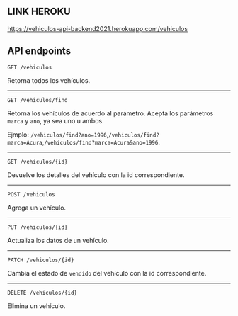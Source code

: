 ## LINK HEROKU

https://vehiculos-api-backend2021.herokuapp.com/vehiculos

## API endpoints

`GET /vehiculos`

Retorna todos los vehículos.

---

`GET /vehiculos/find`

Retorna los vehículos de acuerdo al parámetro.
Acepta los parámetros `marca` y `ano`, ya sea uno u ambos.

Ejmplo: `/vehiculos/find?ano=1996`,`/vehiculos/find?marca=Acura`,`/vehiculos/find?marca=Acura&ano=1996`.

---

`GET /vehiculos/{id}`

Devuelve los detalles del vehículo con la id correspondiente.

---

`POST /vehiculos`

Agrega un vehículo.

---

`PUT /vehiculos/{id}`

Actualiza los datos de un vehículo.

---

`PATCH /vehiculos/{id}`

Cambia el estado de `vendido` del vehículo con la id correspondiente.

---

`DELETE /vehiculos/{id}`

Elimina un vehículo.
